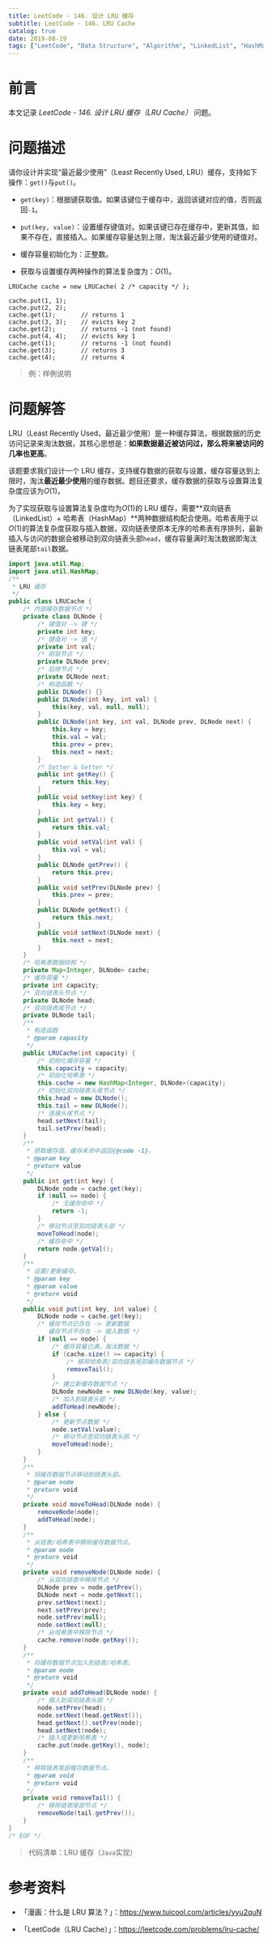 ```yaml
---
title: LeetCode - 146. 设计 LRU 缓存
subtitle: LeetCode - 146. LRU Cache
catalog: true
date: 2019-08-19
tags: ["LeetCode", "Data Structure", "Algorithm", "LinkedList", "HashMap"]
---
```


# 前言

本文记录 *LeetCode - 146. 设计 LRU 缓存（LRU Cache）* 问题。

# 问题描述

请你设计并实现“最近最少使用”（Least Recently Used, LRU）缓存，支持如下操作：`get()`与`put()`。

- `get(key)`：根据键获取值。如果该键位于缓存中，返回该键对应的值，否则返回`-1`。

- `put(key, value)`：设置缓存键值对。如果该键已存在缓存中，更新其值，如果不存在，直接插入。如果缓存容量达到上限，淘汰最近最少使用的键值对。

- 缓存容量初始化为：正整数。

- 获取与设置缓存两种操作的算法复杂度为：$O(1)$。

```plain
LRUCache cache = new LRUCache( 2 /* capacity */ );

cache.put(1, 1);
cache.put(2, 2);
cache.get(1);       // returns 1
cache.put(3, 3);    // evicts key 2
cache.get(2);       // returns -1 (not found)
cache.put(4, 4);    // evicts key 1
cache.get(1);       // returns -1 (not found)
cache.get(3);       // returns 3
cache.get(4);       // returns 4
```
> 例：样例说明

# 问题解答

LRU（Least Recently Used，最近最少使用）是一种缓存算法，根据数据的历史访问记录来淘汰数据，其核心思想是：**如果数据最近被访问过，那么将来被访问的几率也更高**。

该题要求我们设计一个 LRU 缓存，支持缓存数据的获取与设置，缓存容量达到上限时，淘汰**最近最少使用**的缓存数据。题目还要求，缓存数据的获取与设置算法复杂度应该为$O(1)$。

为了实现获取与设置算法复杂度均为$O(1)$的 LRU 缓存，需要**双向链表（LinkedList）+ 哈希表（HashMap）**两种数据结构配合使用。哈希表用于以$O(1)$的算法复杂度获取与插入数据，双向链表使原本无序的哈希表有序排列，最新插入与访问的数据会被移动到双向链表头部`head`，缓存容量满时淘汰数据即淘汰链表尾部`tail`数据。

```java
import java.util.Map;
import java.util.HashMap;
/**
 * LRU 缓存
 */
public class LRUCache {
    /* 内部缓存数据节点 */
    private class DLNode {
        /* 键值对 -> 键 */
        private int key;
        /* 键值对 -> 值 */
        private int val;
        /* 前驱节点 */
        private DLNode prev;
        /* 后继节点 */
        private DLNode next;
        /* 构造函数 */
        public DLNode() {}
        public DLNode(int key, int val) {
            this(key, val, null, null);
        }
        public DLNode(int key, int val, DLNode prev, DLNode next) {
            this.key = key;
            this.val = val;
            this.prev = prev;
            this.next = next;
        }
        /* Setter & Getter */
        public int getKey() {
            return this.key;
        }
        public void setKey(int key) {
            this.key = key;
        }
        public int getVal() {
            return this.val;
        }
        public void setVal(int val) {
            this.val = val;
        }
        public DLNode getPrev() {
            return this.prev;
        }
        public void setPrev(DLNode prev) {
            this.prev = prev;
        }
        public DLNode getNext() {
            return this.next;
        }
        public void setNext(DLNode next) {
            this.next = next;
        }
    }
    /* 哈希表数据结构 */
    private Map<Integer, DLNode> cache;
    /* 缓存容量 */
    private int capacity;
    /* 双向链表头节点 */
    private DLNode head;
    /* 双向链表尾节点 */
    private DLNode tail;
    /**
     * 构造函数
     * @param capacity
     */
    public LRUCache(int capacity) {
        /* 初始化缓存容量 */
        this.capacity = capacity;
        /* 初始化哈希表 */
        this.cache = new HashMap<Integer, DLNode>(capacity);
        /* 初始化双向链表头尾节点 */
        this.head = new DLNode();
        this.tail = new DLNode();
        /* 连接头尾节点 */
        head.setNext(tail);
        tail.setPrev(head);
    }
    /**
     * 获取缓存值，缓存未命中返回{@code -1}。
     * @param key
     * @return value
     */
    public int get(int key) {
        DLNode node = cache.get(key);
        if (null == node) {
            /* 无缓存命中 */
            return -1;
        }
        /* 移动节点至双向链表头部 */
        moveToHead(node);
        /* 缓存命中 */
        return node.getVal();
    }
    /**
     * 设置/更新缓存。
     * @param key
     * @param value
     * @return void
     */
    public void put(int key, int value) {
        DLNode node = cache.get(key);
        /* 缓存节点已存在 -> 更新数据
           缓存节点不存在 -> 插入数据 */
        if (null == node) {
            /* 缓存容量已满，淘汰数据 */
            if (cache.size() >= capacity) {
                /* 移除哈希表/双向链表尾部缓存数据节点 */
                removeTail();
            }
            /* 建立新缓存数据节点 */
            DLNode newNode = new DLNode(key, value);
            /* 加入到链表头部 */
            addToHead(newNode);
        } else {
            /* 更新节点数据 */
            node.setVal(value);
            /* 移动节点至双向链表头部 */
            moveToHead(node);
        }
    }
    /**
     * 将缓存数据节点移动到链表头部。
     * @param node
     * @return void
     */
    private void moveToHead(DLNode node) {
        removeNode(node);
        addToHead(node);
    }
    /**
     * 从链表/哈希表中移除缓存数据节点。
     * @param node
     * @return void
     */
    private void removeNode(DLNode node) {
        /* 从双向链表中移除节点 */
        DLNode prev = node.getPrev();
        DLNode next = node.getNext();
        prev.setNext(next);
        next.setPrev(prev);
        node.setPrev(null);
        node.setNext(null);
        /* 从哈希表中移除节点 */
        cache.remove(node.getKey());
    }
    /**
     * 将缓存数据节点加入到链表/哈希表。
     * @param node
     * @return void
     */
    private void addToHead(DLNode node) {
        /* 插入到双向链表头部 */
        node.setPrev(head);
        node.setNext(head.getNext());
        head.getNext().setPrev(node);
        head.setNext(node);
        /* 插入或更新哈希表 */
        cache.put(node.getKey(), node);
    }
    /**
     * 移除链表尾部缓存数据节点。
     * @param void
     * @return void
     */
    private void removeTail() {
        /* 移除链表尾部节点 */
        removeNode(tail.getPrev());
    }
}
/* EOF */
```
> 代码清单：LRU 缓存（`Java`实现）

# 参考资料

- 「漫画：什么是 LRU 算法？」：https://www.tuicool.com/articles/yyu2quN

- 「LeetCode（LRU Cache）」：https://leetcode.com/problems/lru-cache/

